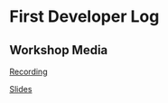 # First Developer Log

## Workshop Media

[Recording](https://youtu.be/EFQKXSNRhTg)

[Slides](https://docs.google.com/presentation/d/1hIhqDvRQJRMCaxNoIDMhf7Su50nzeXxLD0dL-kUlZdw/edit?usp=sharing)
